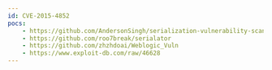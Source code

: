 ```yaml
---
id: CVE-2015-4852
pocs:
    - https://github.com/AndersonSingh/serialization-vulnerability-scanner
    - https://github.com/roo7break/serialator
    - https://github.com/zhzhdoai/Weblogic_Vuln
    - https://www.exploit-db.com/raw/46628
---
```

